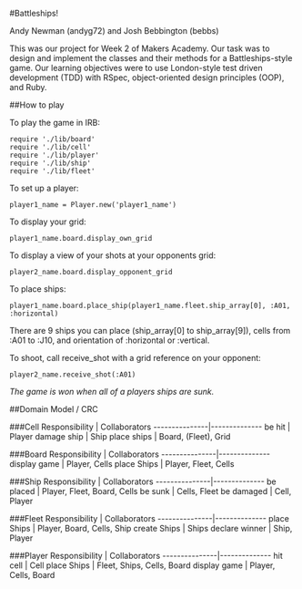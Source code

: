 #Battleships!

Andy Newman (andyg72) and Josh Bebbington (bebbs)

This was our project for Week 2 of Makers Academy. Our task was to design and implement the classes and their methods for a Battleships-style game. Our learning objectives were to use London-style test driven development (TDD) with RSpec, object-oriented design principles (OOP), and Ruby.

##How to play

To play the game in IRB:
```shell
require './lib/board'
require './lib/cell'
require './lib/player'
require './lib/ship'
require './lib/fleet'
```
To set up a player:
```shell
player1_name = Player.new('player1_name')
```
To display your grid:
```shell
player1_name.board.display_own_grid
```
To display a view of your shots at your opponents grid:
```shell
player2_name.board.display_opponent_grid
```
To place ships:
```shell
player1_name.board.place_ship(player1_name.fleet.ship_array[0], :A01, :horizontal)
```
There are 9 ships you can place (ship_array[0] to ship_array[9]), cells from :A01 to :J10, and orientation of :horizontal or :vertical.

To shoot, call receive_shot with a grid reference on your opponent:
```shell
player2_name.receive_shot(:A01)
```
*The game is won when all of a players ships are sunk.*

##Domain Model / CRC

###Cell
Responsibility | Collaborators
---------------|--------------
be hit         | Player
damage ship    | Ship
place ships    | Board, (Fleet), Grid

###Board
Responsibility | Collaborators
---------------|--------------
display game   | Player, Cells
place Ships    | Player, Fleet, Cells

###Ship
Responsibility | Collaborators
---------------|--------------
be placed      | Player, Fleet, Board, Cells
be sunk        | Cells, Fleet
be damaged     | Cell, Player

###Fleet
Responsibility | Collaborators
---------------|--------------
place Ships    | Player, Board, Cells, Ship
create Ships   | Ships
declare winner | Ship, Player

###Player
Responsibility | Collaborators
---------------|--------------
hit cell       | Cell
place Ships    | Fleet, Ships, Cells, Board
display game   | Player, Cells, Board



